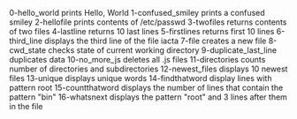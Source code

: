 0-hello_world prints Hello, World
1-confused_smiley prints a confused smiley
2-hellofile prints contents of /etc/passwd
3-twofiles returns contents of two files
4-lastline returns 10 last lines
5-firstlines returns first 10 lines
6-third_line displays the third line of the file iacta
7-file creates a new file
8-cwd_state checks state of current working directory
9-duplicate_last_line duplicates data
10-no_more_js deletes all .js files
11-directories counts number of directories and subdirectories
12-newest_files displays 10 newest files
13-unique displays unique words
14-findthatword display lines with pattern root
15-countthatword displays the number of lines that contain the pattern "bin"
16-whatsnext displays the pattern "root" and 3 lines after them in the file

